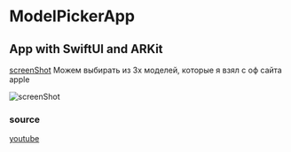 # ModelPickerApp
## App with SwiftUI and ARKit


[screenShot](https://i.ibb.co/8sYTbY1/ezgif-com-gif-maker-11.gif)
Можем выбирать из 3х моделей, которые я взял с оф сайта apple

![screenShot](https://i.ibb.co/8sYTbY1/ezgif-com-gif-maker-11.gif)

### source
[youtube](https://www.youtube.com/watch?v=9R_G0EI-UoI&ab_channel=RealitySchool)
